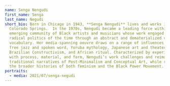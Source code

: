 ```yaml
---
name: Senga Nengudi
first_name: Senga
last_name: Negudi
short_bio: Born in Chicago in 1943, **Senga Nengudi** lives and works in
  Colorado Springs.  In the 1970s, Nengudi became a leading force within the
  emerging community of Black artists and musicians whose work engaged with the
  radical politics of the time through an abstract and dematerialized visual
  vocabulary. Her media-spanning oeuvre draws on a range of influences including
  free jazz and spoken word, Yoruba mythology, Japanese art and theater,
  Brazilian Constructivism, and African ritual. Characterized by experimentation
  with process, material, and form, Nengudi’s work challenges and reimagines the
  traditional narratives of Post-Minimalism and Conceptual Art, while reframing
  the broader histories of both feminism and the Black Power Movement.
portraits:
  - media: 2021/07/senga-negudi
---
```

